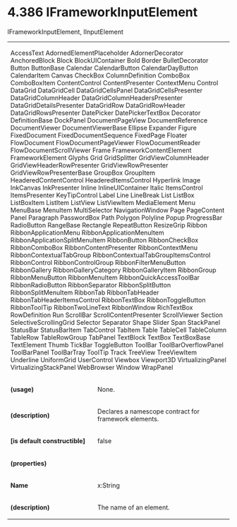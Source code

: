 <html dir="LTR" xmlns:mshelp="http://msdn.microsoft.com/mshelp" xmlns:ddue="http://ddue.schemas.microsoft.com/authoring/2003/5" xmlns:xlink="http://www.w3.org/1999/xlink" xmlns:tool="http://www.microsoft.com/tooltip"><body><input type="hidden" id="userDataCache" class="userDataStyle"><input type="hidden" id="hiddenScrollOffset"><img id="dropDownImage" style="display:none; height:0; width:0;" src="../local/drpdown.gif"><img id="dropDownHoverImage" style="display:none; height:0; width:0;" src="../local/drpdown_orange.gif"><img id="collapseImage" style="display:none; height:0; width:0;" src="../local/collapse.gif"><img id="expandImage" style="display:none; height:0; width:0;" src="../local/exp.gif"><img id="collapseAllImage" style="display:none; height:0; width:0;" src="../local/collall.gif"><img id="expandAllImage" style="display:none; height:0; width:0;" src="../local/expall.gif"><img id="copyImage" style="display:none; height:0; width:0;" src="../local/copycode.gif"><img id="copyHoverImage" style="display:none; height:0; width:0;" src="../local/copycodeHighlight.gif"><div id="header"><h1 class="heading">4.386 IFrameworkInputElement</h1></div><div id="mainSection"><div id="mainBody"><div id="allHistory" class="saveHistory" onsave="saveAll()" onload="loadAll()"></div>
				<p xmlns:wsd="http://wsdev.schemas.microsoft.com/authoring/2008/2" xmlns:msxsl="urn:schemas-microsoft-com:xslt" xmlns:script="urn:script" xmlns:build="urn:build">
				</p>
			<div id="sectionSection0" class="section" name="collapseableSection"><content xmlns="http://ddue.schemas.microsoft.com/authoring/2003/5" xmlns:wsd="http://wsdev.schemas.microsoft.com/authoring/2008/2" xmlns:msxsl="urn:schemas-microsoft-com:xslt" xmlns:script="urn:script" xmlns:build="urn:build">
				</content></div><div id="sectionSection1" class="section" name="collapseableSection"><content xmlns="http://ddue.schemas.microsoft.com/authoring/2003/5" xmlns:wsd="http://wsdev.schemas.microsoft.com/authoring/2008/2" xmlns:msxsl="urn:schemas-microsoft-com:xslt" xmlns:script="urn:script" xmlns:build="urn:build">
					<p xmlns="">IFrameworkInputElement, <mshelp:link keywords="b848a29c-a29a-467f-9f8b-ea1cdf410d12" tabindex="0">IInputElement</mshelp:link></p>
					<p xmlns=""><b></b></p><table class="ProtocolAuthoredTable" xmlns=""><tr>
								<td colspan="2">
									<p>
										<mshelp:link keywords="0b4068fd-f3d1-4bb7-ac8b-34b1e372e8a7" tabindex="0">AccessText</mshelp:link> <mshelp:link keywords="7991a0f4-ba85-4199-8cb0-4aefbfd1c740" tabindex="0">AdornedElementPlaceholder</mshelp:link> <mshelp:link keywords="e63de743-634c-4909-9d1f-1c86a074ccd0" tabindex="0">AdornerDecorator</mshelp:link> <mshelp:link keywords="e991e023-799d-40df-9852-e555bc99ef34" tabindex="0">AnchoredBlock</mshelp:link> <mshelp:link keywords="e5bb6d5e-0f35-4f04-ab6c-099af20ea5a2" tabindex="0">Block</mshelp:link> <mshelp:link keywords="87221ee8-48e3-4e3d-b2f5-d0b3478c8b40" tabindex="0">BlockUIContainer</mshelp:link> <mshelp:link keywords="fee97f99-717f-4f1d-91f0-3f1de1bb9b79" tabindex="0">Bold</mshelp:link> <mshelp:link keywords="42726e8b-3968-414e-beff-156c4eb5c04a" tabindex="0">Border</mshelp:link> <mshelp:link keywords="10181fa4-1c9b-4bc2-bdd2-a3e3e01af72c" tabindex="0">BulletDecorator</mshelp:link> <mshelp:link keywords="756103a0-7361-4095-b279-d2955ebd59bc" tabindex="0">Button</mshelp:link> <mshelp:link keywords="fd8abd12-5b68-4115-83e9-5723bde50f81" tabindex="0">ButtonBase</mshelp:link> <mshelp:link keywords="9e9f058b-ef79-4801-be45-95d1c7d9252e" tabindex="0">Calendar</mshelp:link> <mshelp:link keywords="a8f99db0-4953-445f-943f-2e6705cc4de6" tabindex="0">CalendarButton</mshelp:link> <mshelp:link keywords="262d8c40-7878-4b48-9454-c5c06267342d" tabindex="0">CalendarDayButton</mshelp:link> <mshelp:link keywords="97042d51-9c6f-4531-b31b-962957fc9777" tabindex="0">CalendarItem</mshelp:link> <mshelp:link keywords="aa582f2b-43b0-427f-8071-9e682dcad455" tabindex="0">Canvas</mshelp:link> <mshelp:link keywords="e2b3d44e-e2cf-483e-bb90-aaeef05dfb7c" tabindex="0">CheckBox</mshelp:link> <mshelp:link keywords="79ae1e70-b228-476a-b463-868458a6a05b" tabindex="0">ColumnDefinition</mshelp:link> <mshelp:link keywords="b1557282-faaf-41a8-b5b6-bffdcd46ebce" tabindex="0">ComboBox</mshelp:link> <mshelp:link keywords="ff960262-2b7f-4463-aada-1116ceed771b" tabindex="0">ComboBoxItem</mshelp:link> <mshelp:link keywords="5545d0d8-3f19-4738-9b53-46bf30d04e3e" tabindex="0">ContentControl</mshelp:link> <mshelp:link keywords="45d93882-7043-44c8-a081-8616d37a2a9b" tabindex="0">ContentPresenter</mshelp:link> <mshelp:link keywords="4a96c3cc-a61b-4acd-ab7c-65d683a21bdb" tabindex="0">ContextMenu</mshelp:link> <mshelp:link keywords="b980ab01-7dbf-4bfa-885b-e98fd3546fc3" tabindex="0">Control</mshelp:link> <mshelp:link keywords="f064f15a-a9ec-4675-9508-cb8ba0fdf740" tabindex="0">DataGrid</mshelp:link> <mshelp:link keywords="0cd63319-7e5f-4c1d-984a-72bcfabb56b5" tabindex="0">DataGridCell</mshelp:link> <mshelp:link keywords="3fa759cc-f37b-4057-a9b1-87eb758daebf" tabindex="0">DataGridCellsPanel</mshelp:link> <mshelp:link keywords="036ebb8c-06f2-4833-b802-b1f5e7aa5368" tabindex="0">DataGridCellsPresenter</mshelp:link> <mshelp:link keywords="c97420d5-2880-47a3-a78e-9951285abc0d" tabindex="0">DataGridColumnHeader</mshelp:link> <mshelp:link keywords="d8814ccc-2743-44c6-9ceb-41cdfab3a61a" tabindex="0">DataGridColumnHeadersPresenter</mshelp:link> <mshelp:link keywords="b9797bbc-30c8-4474-86f8-90644530d73a" tabindex="0">DataGridDetailsPresenter</mshelp:link> <mshelp:link keywords="8568a4a0-671a-4331-8ef7-ca8aeb9ff5a8" tabindex="0">DataGridRow</mshelp:link> <mshelp:link keywords="82adc5e3-485f-4ff4-867c-ca36d69783ac" tabindex="0">DataGridRowHeader</mshelp:link> <mshelp:link keywords="2fb70fac-1a45-44c0-84bf-b109ef2c06f9" tabindex="0">DataGridRowsPresenter</mshelp:link> <mshelp:link keywords="d31e086c-6f61-4075-9bb5-daaa623a9a31" tabindex="0">DatePicker</mshelp:link> <mshelp:link keywords="7152bc1a-73a2-413e-a4c0-c0a28751707b" tabindex="0">DatePickerTextBox</mshelp:link> <mshelp:link keywords="ce9731f6-6d3e-4189-9304-93acc38edecf" tabindex="0">Decorator</mshelp:link> <mshelp:link keywords="fe5e0e6c-abeb-4a25-9f12-7d2c7b4497d8" tabindex="0">DefinitionBase</mshelp:link> <mshelp:link keywords="8788c5a0-4ff7-4cf0-836e-1a9edaa6b2e1" tabindex="0">DockPanel</mshelp:link> <mshelp:link keywords="bb050cad-6ece-4ab7-a79b-9242f456a699" tabindex="0">DocumentPageView</mshelp:link> <mshelp:link keywords="10530505-62f5-44dc-aeeb-6752c444b170" tabindex="0">DocumentReference</mshelp:link> <mshelp:link keywords="b68afb4a-ba02-4241-b47c-14369f03d549" tabindex="0">DocumentViewer</mshelp:link> <mshelp:link keywords="c9ea0908-6cba-4db0-b2b0-d0cf779096cd" tabindex="0">DocumentViewerBase</mshelp:link> <mshelp:link keywords="904492a7-2340-4f3c-878b-7067967f6261" tabindex="0">Ellipse</mshelp:link> <mshelp:link keywords="f4692627-3686-474b-9da5-ff328328b5c0" tabindex="0">Expander</mshelp:link> <mshelp:link keywords="75c721b6-ff31-4826-94ec-7c47371017f4" tabindex="0">Figure</mshelp:link> <mshelp:link keywords="3773a1fb-60b6-4b66-a3d6-84d2fd825fc1" tabindex="0">FixedDocument</mshelp:link> <mshelp:link keywords="f2a22072-462d-4c89-b591-e27af3f8a8f5" tabindex="0">FixedDocumentSequence</mshelp:link> <mshelp:link keywords="b98d1c4a-8e91-42c2-b9f1-46a5723f2195" tabindex="0">FixedPage</mshelp:link> <mshelp:link keywords="d4dabf89-c228-464a-85bd-f4cfb24819ec" tabindex="0">Floater</mshelp:link> <mshelp:link keywords="371d8b09-39ab-4a70-89a6-74e8df545f16" tabindex="0">FlowDocument</mshelp:link> <mshelp:link keywords="0580fb78-4a0d-443f-9985-230899f4cc88" tabindex="0">FlowDocumentPageViewer</mshelp:link> <mshelp:link keywords="1dc002d2-3d97-4955-9d09-2186b17c8eb8" tabindex="0">FlowDocumentReader</mshelp:link> <mshelp:link keywords="d4482182-df7b-4d80-b8a9-b9023151cce2" tabindex="0">FlowDocumentScrollViewer</mshelp:link> <mshelp:link keywords="f43888c9-28ba-4cb8-89c2-e9d1a290f9ef" tabindex="0">Frame</mshelp:link> <mshelp:link keywords="a9b441a7-ad11-48ed-8223-a8de9a44e8b5" tabindex="0">FrameworkContentElement</mshelp:link> <mshelp:link keywords="a2610c01-256b-4d8b-8c2a-c087e322f1bd" tabindex="0">FrameworkElement</mshelp:link> <mshelp:link keywords="e3fc95b9-83c8-4719-95ae-0dfaa52e0a7e" tabindex="0">Glyphs</mshelp:link> <mshelp:link keywords="d15e5eeb-b0f5-4839-951b-51a834b8ae59" tabindex="0">Grid</mshelp:link> <mshelp:link keywords="c0fc53f0-8c6c-4529-9aa2-a96585277563" tabindex="0">GridSplitter</mshelp:link> <mshelp:link keywords="b63a4539-4a9e-4e63-afc8-fe4d47f90f64" tabindex="0">GridViewColumnHeader</mshelp:link> <mshelp:link keywords="63e38e1e-f574-4ea6-97e7-477996fb20f3" tabindex="0">GridViewHeaderRowPresenter</mshelp:link> <mshelp:link keywords="42071ca3-30a3-4eee-a2ea-6907f255fb92" tabindex="0">GridViewRowPresenter</mshelp:link> <mshelp:link keywords="46387300-d5e0-4531-8693-bb72a4ff49f3" tabindex="0">GridViewRowPresenterBase</mshelp:link> <mshelp:link keywords="5d034a1a-dc53-44df-921d-6faaa4bc8bd5" tabindex="0">GroupBox</mshelp:link> <mshelp:link keywords="fb8f8ab1-fb63-40ee-be27-c8d7db6f02b8" tabindex="0">GroupItem</mshelp:link> <mshelp:link keywords="1e2d619d-8b9b-49ff-9011-deb296d93d33" tabindex="0">HeaderedContentControl</mshelp:link> <mshelp:link keywords="ef22e2ad-07aa-4445-a25b-3eed826c6de1" tabindex="0">HeaderedItemsControl</mshelp:link> <mshelp:link keywords="24c781d5-6e0b-4514-9505-33b633756cdd" tabindex="0">Hyperlink</mshelp:link> <mshelp:link keywords="4908937b-c93f-46ca-b4f5-5968ce965e8e" tabindex="0">Image</mshelp:link> <mshelp:link keywords="a19e36c8-cc63-4e09-b80f-54e868480ab3" tabindex="0">InkCanvas</mshelp:link> <mshelp:link keywords="337551de-9b5d-487f-8f5d-2190cfdc9c2e" tabindex="0">InkPresenter</mshelp:link> <mshelp:link keywords="fcfd8f9a-9ff2-4697-9c67-99bd630b12dd" tabindex="0">Inline</mshelp:link> <mshelp:link keywords="a6bf6508-fe42-4375-ab2a-6990f3ea30e1" tabindex="0">InlineUIContainer</mshelp:link> <mshelp:link keywords="eed4779c-f9d1-44c2-a07c-89e0b5f71ddc" tabindex="0">Italic</mshelp:link> <mshelp:link keywords="9d0918f5-83f8-49bb-a66b-5bff35566790" tabindex="0">ItemsControl</mshelp:link> <mshelp:link keywords="1a7ff17b-8e3f-441d-b327-13a0eede0d75" tabindex="0">ItemsPresenter</mshelp:link> <mshelp:link keywords="6ef7d410-3ca2-45fd-a8c8-a38bfba72108" tabindex="0">KeyTipControl</mshelp:link> <mshelp:link keywords="ed1fc5b4-c1da-47cd-b31e-a12550bf68cc" tabindex="0">Label</mshelp:link> <mshelp:link keywords="ad41fc2c-00f5-4229-a9b8-2b082877f73f" tabindex="0">Line</mshelp:link> <mshelp:link keywords="20b4dbb9-bad2-43c2-9759-df6dedfa1657" tabindex="0">LineBreak</mshelp:link> <mshelp:link keywords="2ed39b6f-3500-4878-8ea5-5b9d469f53d5" tabindex="0">List</mshelp:link> <mshelp:link keywords="a028425f-0419-4a22-9c13-403c21d0a289" tabindex="0">ListBox</mshelp:link> <mshelp:link keywords="c6e219c3-1509-486c-aae4-f96f6410a374" tabindex="0">ListBoxItem</mshelp:link> <mshelp:link keywords="b43a4dce-3df7-45db-bc96-5e6ce4209de4" tabindex="0">ListItem</mshelp:link> <mshelp:link keywords="9e62a936-dd02-401b-bb4e-fb42aac80218" tabindex="0">ListView</mshelp:link> <mshelp:link keywords="fc0c5b09-7131-4cd2-9d53-9697acbf6f1c" tabindex="0">ListViewItem</mshelp:link> <mshelp:link keywords="156c38ac-6582-42e5-860c-5603a9709bf6" tabindex="0">MediaElement</mshelp:link> <mshelp:link keywords="3e00f687-6f0d-4cbe-9c97-ed499a67eb6a" tabindex="0">Menu</mshelp:link> <mshelp:link keywords="e8824a2b-d08e-47d1-9be9-acff3d0da261" tabindex="0">MenuBase</mshelp:link> <mshelp:link keywords="15fd30bd-3dc1-42ac-af3b-bf789e024481" tabindex="0">MenuItem</mshelp:link> <mshelp:link keywords="7051cb41-3500-4756-9187-54f585ce786b" tabindex="0">MultiSelector</mshelp:link> <mshelp:link keywords="b1955789-5e20-4e81-84ee-3766a0662f2a" tabindex="0">NavigationWindow</mshelp:link> <mshelp:link keywords="2ae66313-c78e-4de0-b0e7-3f4cd37f3ca3" tabindex="0">Page</mshelp:link> <mshelp:link keywords="f8cf1833-8a57-4a45-a077-cdaf76997c08" tabindex="0">PageContent</mshelp:link> <mshelp:link keywords="4efc3452-8492-4eb9-a70b-43317fe5a729" tabindex="0">Panel</mshelp:link> <mshelp:link keywords="fdc89439-6825-4017-9cde-023da672d56c" tabindex="0">Paragraph</mshelp:link> <mshelp:link keywords="6c9a7645-2ce2-48a3-a209-156fe6e07017" tabindex="0">PasswordBox</mshelp:link> <mshelp:link keywords="19a5f997-15fe-4ddf-8251-70b97c8c0931" tabindex="0">Path</mshelp:link> <mshelp:link keywords="476f1987-02b5-4a4e-81ac-9c9708d87047" tabindex="0">Polygon</mshelp:link> <mshelp:link keywords="e681b5a0-725b-4b77-9e44-9e20366c1fe7" tabindex="0">Polyline</mshelp:link> <mshelp:link keywords="792951fc-7b6c-4bed-b171-8b9d50f8c896" tabindex="0">Popup</mshelp:link> <mshelp:link keywords="7af2daf5-f95e-4065-a9a1-cb939a8bc024" tabindex="0">ProgressBar</mshelp:link> <mshelp:link keywords="4991a4d1-c6c4-4208-8dfd-e0433c9b4350" tabindex="0">RadioButton</mshelp:link> <mshelp:link keywords="cdef3b80-f4e8-4476-b8ab-522ef0358b11" tabindex="0">RangeBase</mshelp:link> <mshelp:link keywords="945238d8-9957-4a19-bd47-dd49f76f35f8" tabindex="0">Rectangle</mshelp:link> <mshelp:link keywords="7dcaee0f-4f6e-41d5-b764-3e10cf2522d4" tabindex="0">RepeatButton</mshelp:link> <mshelp:link keywords="bf553126-ce2e-437b-8f70-119537538487" tabindex="0">ResizeGrip</mshelp:link> <mshelp:link keywords="54bec691-cb43-47ba-bafa-0dbf6741117e" tabindex="0">Ribbon</mshelp:link> <mshelp:link keywords="65e1fa07-b345-4230-9321-1d997aa26eef" tabindex="0">RibbonApplicationMenu</mshelp:link> <mshelp:link keywords="01635a16-89b2-4b4c-9660-63c1a2b3c1f9" tabindex="0">RibbonApplicationMenuItem</mshelp:link> <mshelp:link keywords="0d9e9029-2cc2-4031-8921-393f1f4042a8" tabindex="0">RibbonApplicationSplitMenuItem</mshelp:link> <mshelp:link keywords="4d7e5551-23e2-4a00-8815-2a2f6c577495" tabindex="0">RibbonButton</mshelp:link> <mshelp:link keywords="24706eb9-34d9-4022-a62b-27de6b7bcfb6" tabindex="0">RibbonCheckBox</mshelp:link> <mshelp:link keywords="cc1c51bd-f37c-419a-9f80-397df99fedda" tabindex="0">RibbonComboBox</mshelp:link> <mshelp:link keywords="09ba884e-57ae-499b-8cc7-b95d3987d0f1" tabindex="0">RibbonContentPresenter</mshelp:link> <mshelp:link keywords="278da976-79eb-45d3-a30e-7ee202f93e34" tabindex="0">RibbonContextMenu</mshelp:link> <mshelp:link keywords="77902ef2-660e-40f0-aa5f-20317fd27ef9" tabindex="0">RibbonContextualTabGroup</mshelp:link> <mshelp:link keywords="8775c9d7-7b33-40ec-814d-4d8999652e0b" tabindex="0">RibbonContextualTabGroupItemsControl</mshelp:link> <mshelp:link keywords="c2d738cc-f8c7-4be8-803d-d3e6e6aa63b2" tabindex="0">RibbonControl</mshelp:link> <mshelp:link keywords="4a886e5d-29c5-45fa-96cd-96070a8c9f96" tabindex="0">RibbonControlGroup</mshelp:link> <mshelp:link keywords="5e0ad060-e85d-4c05-9dd8-c072a2c9401a" tabindex="0">RibbonFilterMenuButton</mshelp:link> <mshelp:link keywords="a82fe2e3-c1ef-4118-b98f-a08fb569b4be" tabindex="0">RibbonGallery</mshelp:link> <mshelp:link keywords="18e29239-144f-4131-8705-b41c6f517b2a" tabindex="0">RibbonGalleryCategory</mshelp:link> <mshelp:link keywords="c556d859-5a15-4876-b9f2-61bda21dd2b1" tabindex="0">RibbonGalleryItem</mshelp:link> <mshelp:link keywords="63f91ee6-fa9f-4fbb-9918-88c6510b64db" tabindex="0">RibbonGroup</mshelp:link> <mshelp:link keywords="c63ed378-5dcd-45aa-906f-0eb71bfbd50c" tabindex="0">RibbonMenuButton</mshelp:link> <mshelp:link keywords="d8a7f4ac-c208-4c11-af15-ee7d6a911efc" tabindex="0">RibbonMenuItem</mshelp:link> <mshelp:link keywords="02e34058-975e-4698-ba3c-daad1ea4e433" tabindex="0">RibbonQuickAccessToolBar</mshelp:link> <mshelp:link keywords="61a97eb8-d58b-4af1-a87a-6cad26a4b12b" tabindex="0">RibbonRadioButton</mshelp:link> <mshelp:link keywords="83e1371a-0295-47d3-acc9-19f49fed3cc5" tabindex="0">RibbonSeparator</mshelp:link> <mshelp:link keywords="ee19ea7e-fe1d-4fe4-85da-02ecf09f6650" tabindex="0">RibbonSplitButton</mshelp:link> <mshelp:link keywords="7f0e2328-bd80-4890-bf8e-905c1b95c800" tabindex="0">RibbonSplitMenuItem</mshelp:link> <mshelp:link keywords="1cac3e39-66c6-4a8c-b428-156d8655fc7f" tabindex="0">RibbonTab</mshelp:link> <mshelp:link keywords="5b23a827-26fe-43dd-a143-e547c7948b3c" tabindex="0">RibbonTabHeader</mshelp:link> <mshelp:link keywords="b8bf67b8-2461-4007-b354-5eb5deac8ea5" tabindex="0">RibbonTabHeaderItemsControl</mshelp:link> <mshelp:link keywords="f1e60912-78e6-40b3-bf38-c865b4536799" tabindex="0">RibbonTextBox</mshelp:link> <mshelp:link keywords="93c8f55c-bc71-4cf2-941b-be50424b3e64" tabindex="0">RibbonToggleButton</mshelp:link> <mshelp:link keywords="d5d5f5cd-0b1e-4aa1-b966-75ee86db0e59" tabindex="0">RibbonToolTip</mshelp:link> <mshelp:link keywords="67aa86ac-6529-464c-ae02-6a8a5a3996cc" tabindex="0">RibbonTwoLineText</mshelp:link> <mshelp:link keywords="405d914f-4852-4167-a40a-64efa817e320" tabindex="0">RibbonWindow</mshelp:link> <mshelp:link keywords="52d65be4-b1c8-4c29-8e32-a6dbc4d32abe" tabindex="0">RichTextBox</mshelp:link> <mshelp:link keywords="51c3a08c-8ee9-4f1e-aecb-478613e232c5" tabindex="0">RowDefinition</mshelp:link> <mshelp:link keywords="bbf31d98-a103-4cd6-9278-33d7825f91fe" tabindex="0">Run</mshelp:link> <mshelp:link keywords="6afdb36b-fb10-409a-8f85-bb9479669123" tabindex="0">ScrollBar</mshelp:link> <mshelp:link keywords="aaed8f05-16fa-4779-8c54-634b3b13c976" tabindex="0">ScrollContentPresenter</mshelp:link> <mshelp:link keywords="7598e6f8-3d27-4b9a-83e7-a84af7506ede" tabindex="0">ScrollViewer</mshelp:link> <mshelp:link keywords="f22b6b6c-70bf-42b4-ae31-a404c8764c86" tabindex="0">Section</mshelp:link> <mshelp:link keywords="d9a0ea6f-f28d-49fa-8bf5-d2efa7454c8a" tabindex="0">SelectiveScrollingGrid</mshelp:link> <mshelp:link keywords="b26bbeae-dde7-4e8a-a550-1f46bcfd9a87" tabindex="0">Selector</mshelp:link> <mshelp:link keywords="6102286f-fe56-41f3-8c40-40d06ed12161" tabindex="0">Separator</mshelp:link> <mshelp:link keywords="1d56729a-f0b3-4d8f-add7-1d8caee783bf" tabindex="0">Shape</mshelp:link> <mshelp:link keywords="683ce683-0227-4873-b5ce-ad84d2902f33" tabindex="0">Slider</mshelp:link> <mshelp:link keywords="8175df5d-b726-47cc-8ab3-71cc0d21c779" tabindex="0">Span</mshelp:link> <mshelp:link keywords="3cffb38f-5a4e-4350-af02-8e5f9aaee26d" tabindex="0">StackPanel</mshelp:link> <mshelp:link keywords="12287e59-32ae-4ed4-a275-6a6bad51ff89" tabindex="0">StatusBar</mshelp:link> <mshelp:link keywords="8affa3ec-0e37-4b71-aa9c-a9cb546709bd" tabindex="0">StatusBarItem</mshelp:link> <mshelp:link keywords="060a55ea-88da-4a85-9b0e-0bf93583af0f" tabindex="0">TabControl</mshelp:link> <mshelp:link keywords="42987456-e374-41f2-a9d3-b600fadbc140" tabindex="0">TabItem</mshelp:link> <mshelp:link keywords="58201317-77ad-4a4d-8e40-bbca4d802438" tabindex="0">Table</mshelp:link> <mshelp:link keywords="6ffda84f-3f47-4345-b4bc-6b0570f38ad3" tabindex="0">TableCell</mshelp:link> <mshelp:link keywords="622f09aa-8e15-4463-94e8-cc15af79cff1" tabindex="0">TableColumn</mshelp:link> <mshelp:link keywords="b6460203-af9d-403f-a5a0-fa1cf649b79b" tabindex="0">TableRow</mshelp:link> <mshelp:link keywords="85caced7-a1e9-4fb9-a804-112aa81b8716" tabindex="0">TableRowGroup</mshelp:link> <mshelp:link keywords="d1a21500-e0bb-49de-9b3e-e4b91889b00d" tabindex="0">TabPanel</mshelp:link> <mshelp:link keywords="26bbf6d0-b950-431c-9fff-901db9558817" tabindex="0">TextBlock</mshelp:link> <mshelp:link keywords="7fdb82c0-5bab-457a-b454-1a56556f7270" tabindex="0">TextBox</mshelp:link> <mshelp:link keywords="ce7fb588-ba95-4da5-bd5d-48fd34448f35" tabindex="0">TextBoxBase</mshelp:link> <mshelp:link keywords="a037232d-0186-4d03-89bd-847c35d6dad1" tabindex="0">TextElement</mshelp:link> <mshelp:link keywords="9721bfb9-aeae-442a-9685-7734a5f03f0d" tabindex="0">Thumb</mshelp:link> <mshelp:link keywords="15265911-efec-4b02-b93a-2df088886cd9" tabindex="0">TickBar</mshelp:link> <mshelp:link keywords="5b8c964c-2ded-42af-aaff-f37a6e10b583" tabindex="0">ToggleButton</mshelp:link> <mshelp:link keywords="cc61266f-2c78-4b3e-8374-245efc436db7" tabindex="0">ToolBar</mshelp:link> <mshelp:link keywords="cb454c66-665e-4b59-9372-f3d132b29f4b" tabindex="0">ToolBarOverflowPanel</mshelp:link> <mshelp:link keywords="aeb5c80a-3675-4025-b516-5154eebeda69" tabindex="0">ToolBarPanel</mshelp:link> <mshelp:link keywords="4f690f3b-e889-4bbe-bb75-3dea342f7457" tabindex="0">ToolBarTray</mshelp:link> <mshelp:link keywords="de6ccf52-414c-47d6-bcfb-513226b7557e" tabindex="0">ToolTip</mshelp:link> <mshelp:link keywords="da2128f6-c497-46d1-9cd4-0091970ac0c0" tabindex="0">Track</mshelp:link> <mshelp:link keywords="10740a61-f620-4c5f-bd9c-6dc8e9d941ae" tabindex="0">TreeView</mshelp:link> <mshelp:link keywords="04296e3e-b01d-43b1-a472-adb4b790f383" tabindex="0">TreeViewItem</mshelp:link> <mshelp:link keywords="831921b1-6e41-427b-9ef0-23451abe2e75" tabindex="0">Underline</mshelp:link> <mshelp:link keywords="21369948-2389-41ea-b7e6-ee943039e86f" tabindex="0">UniformGrid</mshelp:link> <mshelp:link keywords="f081040d-69f4-470e-af73-7dc8b6f8d18e" tabindex="0">UserControl</mshelp:link> <mshelp:link keywords="91a23de4-06fd-4d23-8991-a2eb589663c0" tabindex="0">Viewbox</mshelp:link> <mshelp:link keywords="05cb081a-f819-4edc-a61a-b753ade18944" tabindex="0">Viewport3D</mshelp:link> <mshelp:link keywords="36916669-fb84-4910-bb27-babf5b243526" tabindex="0">VirtualizingPanel</mshelp:link> <mshelp:link keywords="281be3d0-18a6-4ecc-a316-0763224bcff8" tabindex="0">VirtualizingStackPanel</mshelp:link> <mshelp:link keywords="a913d170-f39b-472a-bfcd-64eedbc4dc18" tabindex="0">WebBrowser</mshelp:link> <mshelp:link keywords="ea1fd2c3-474d-47b0-8673-596f9b4cdba5" tabindex="0">Window</mshelp:link> <mshelp:link keywords="c3f146c5-6edb-48d9-87e2-12451fb4b164" tabindex="0">WrapPanel</mshelp:link></p>
								</td>
							</tr><tr>
							<td>
								<p>
									<b>(usage)</b>
								</p>
							</td>
							<td>
								<p>None.</p>
							</td>
						</tr><tr>
							<td>
								<p>
									<b>(description)</b>
								</p>
							</td>
							<td>
								<p>Declares a namescope contract for framework elements.</p>
							</td>
						</tr><tr>
							<td>
								<p>
									<b>[is default constructible]</b>
								</p>
							</td>
							<td>
								<p>false</p>
							</td>
						</tr><tr>
							<td>
								<p>
									<b>(properties)</b>
								</p>
							</td>
							<td>
							</td>
						</tr><tr>
							<td>
								<p>
									<b>Name</b>
								</p>
							</td>
							<td>
								<p>
									<mshelp:link keywords="53943bcb-4857-45ec-bda0-b7e103c59a3e" tabindex="0">x:String</mshelp:link>
								</p>
							</td>
						</tr><tr>
							<td>
								<p>
									<b>(description)</b>
								</p>
							</td>
							<td>
								<p>The name of an element.</p>
							</td>
						</tr></table>
				</content></div><!--[if gte IE 5]>
			<tool:tip element="languageFilterToolTip" avoidmouse="false"/>
		<![endif]--></div><a name="feedback"></a><span></span></div></body></html>
